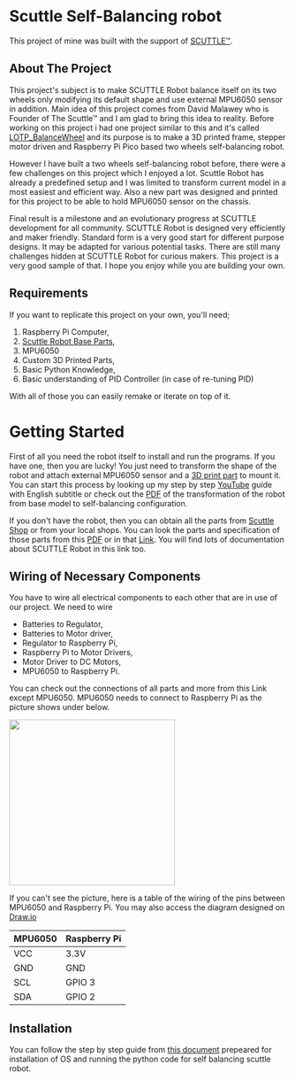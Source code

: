 # Scuttle Self-Balancing robot

This project of mine was built with the support of [SCUTTLE™](https://www.scuttlerobot.org/). 

## About The Project

This project's subject is to make SCUTTLE Robot balance itself on its two wheels only modifying its default shape and use external MPU6050 sensor in addition. Main idea of this project comes from David Malawey who is Founder of The Scuttle™ and I am glad to bring this idea to reality. Before working on this project i had one project similar to this and it's called [LOTP_BalanceWheel](https://github.com/SMDHuman/BalanceWheel) and its purpose is to make a 3D printed frame, stepper motor driven and Raspberry Pi Pico based two wheels self-balancing robot.

However I have built a two wheels self-balancing robot before, there were a few challenges on this project which I enjoyed a lot. Scuttle Robot has already a predefined setup and I was limited to transform current model in a most easiest and efficient way. Also a new part was designed and printed for this project to be able to hold MPU6050 sensor on the chassis.

Final result is a milestone and an evolutionary progress at SCUTTLE development for all community.
SCUTTLE Robot is designed very efficiently and maker friendly.  Standard form is a very good start for different purpose designs. It may be adapted for various potential tasks. There are still many challenges hidden at SCUTTLE Robot for curious makers. This project is a very good sample of that. I hope you enjoy while you are building your own.


## Requirements 

If you want to replicate this project on your own, you'll need;
1.	Raspberry Pi Computer,
2. [Scuttle Robot Base Parts](https://github.com/SMDHuman/ScuttleBalancingRobot/blob/main/docs/Item%20Links%2020230606.pdf),
3.	MPU6050
4.	Custom 3D Printed Parts,
5.	Basic Python Knowledge,
6.	Basic understanding of PID Controller (in case of re-tuning PID)

With all of those you can easily remake or iterate on top of it.

# Getting Started

First of all you need the robot itself to install and run the programs. If you have one, then you are lucky! You just need to transform the shape of the robot and attach external MPU6050 sensor and a [3D print part](https://github.com/SMDHuman/ScuttleBalancingRobot/tree/main/3D%20Models) to mount it. You can start this process by looking up my step by step [YouTube](https://youtu.be/XI1HBQYeNek) guide with English subtitle or check out the [PDF](https://github.com/SMDHuman/ScuttleBalancingRobot/blob/main/docs/Self%20Balanced%20Robot%20Transformation.pdf) of the transformation of the robot from base model to self-balancing configuration.

If you don't have the robot, then you can obtain all the parts from [Scuttle Shop](https://www.scuttlerobot.org/shop/) or from your local shops. You can look the parts and specification of those parts from this [PDF](https://github.com/SMDHuman/ScuttleBalancingRobot/blob/main/docs/Item%20Links%2020230606.pdf) or in that [Link](https://www.scuttlerobot.org/resources/). You will find lots of documentation about SCUTTLE Robot in this link too.

## Wiring of Necessary Components

You have to wire all electrical components to each other that are in use of our project. We need to wire
*	Batteries to Regulator,
*	Batteries to Motor driver,
*	Regulator to Raspberry Pi,
*	Raspberry Pi to Motor Drivers,
*	Motor Driver to DC Motors,
*	MPU6050 to Raspberry Pi.

You can check out the connections of all parts and more from this Link except MPU6050. MPU6050 needs to connect to Raspberry Pi as the picture shows under below.

<img src="https://github.com/SMDHuman/ScuttleBalancingRobot/blob/main/images/Raspbery%20Pi%20to%20MPU6050.jpeg"  width="300">

If you can't see the picture, here is a table of the wiring of the pins between MPU6050 and Raspberry Pi. You may also access the diagram designed on [Draw.io](https://drive.google.com/file/d/1K8wL2eJak03yuCxYKJeCcMRbwO4yd8io/view?usp=sharing)

| MPU6050 | Raspberry Pi |
|---------|--------------|
| VCC     | 3.3V         |
| GND     | GND          |
| SCL     | GPIO 3       |
| SDA     | GPIO 2       |

## Installation 
You can follow the step by step guide from [this document](https://github.com/SMDHuman/ScuttleBalancingRobot/blob/main/docs/Software%20Installation%20Guide%20v1.pdf) prepeared for installation of OS and running the python code for self balancing scuttle robot. 
